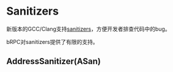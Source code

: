 # Sanitizers

新版本的GCC/Clang支持[sanitizers](https://github.com/google/sanitizers)，方便开发者排查代码中的bug。

bRPC对sanitizers提供了有限的支持。

## AddressSanitizer(ASan)

